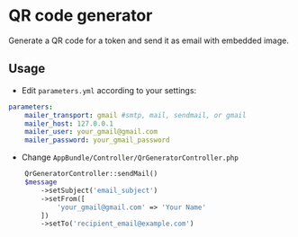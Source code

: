 QR code generator
=====

Generate a QR code for a token and send it as email with embedded image.

Usage 
-----

- Edit `parameters.yml` according to your settings:
    
```yaml
parameters:
    mailer_transport: gmail #smtp, mail, sendmail, or gmail
    mailer_host: 127.0.0.1
    mailer_user: your_gmail@gmail.com
    mailer_password: your_gmail_password
```

- Change `AppBundle/Controller/QrGeneratorController.php`
```php
    QrGeneratorController::sendMail()
    $message
        ->setSubject('email_subject')
        ->setFrom([
            'your_gmail@gmail.com' => 'Your Name'
        ])
        ->setTo('recipient_email@example.com')
```
